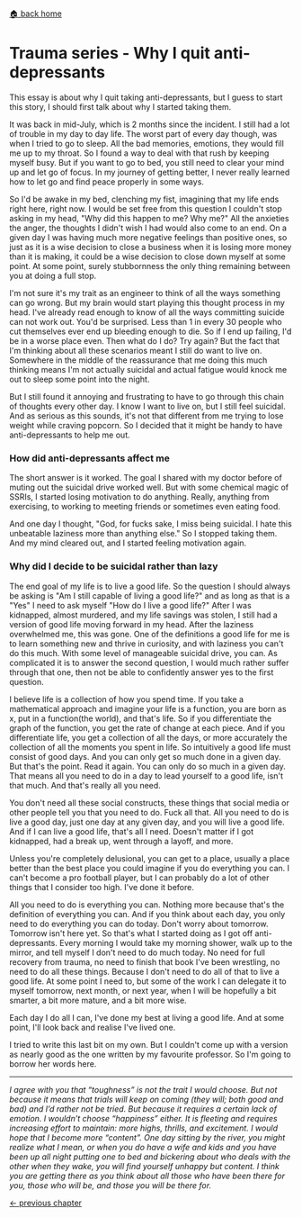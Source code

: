 [🏠 back home](/blog?home)

# **Trauma series - Why I quit anti-depressants**

This essay is about why I quit taking anti-depressants, but I guess to start this story, I should first talk about why I started taking them.

It was back in mid-July, which is 2 months since the incident. I still had a lot of trouble in my day to day life. The worst part of every day though, was when I tried to go to sleep. All the bad memories, emotions, they would fill me up to my throat. So I found a way to deal with that rush by keeping myself busy. But if you want to go to bed, you still need to clear your mind up and let go of focus. In my journey of getting better, I never really learned how to let go and find peace properly in some ways.

So I'd be awake in my bed, clenching my fist, imagining that my life ends right here, right now. I would be set free from this question I couldn't stop asking in my head, "Why did this happen to me? Why me?" All the anxieties the anger, the thoughts I didn't wish I had would also come to an end. On a given day I was having much more negative feelings than positive ones, so just as it is a wise decision to close a business when it is losing more money than it is making, it could be a wise decision to close down myself at some point. At some point, surely stubbornness the only thing remaining between you at doing a full stop.

I'm not sure it's my trait as an engineer to think of all the ways something can go wrong. But my brain would start playing this thought process in my head. I've already read enough to know of all the ways committing suicide can not work out. You'd be surprised. Less than 1 in every 30 people who cut themselves ever end up bleeding enough to die. So if I end up failing, I'd be in a worse place even. Then what do I do? Try again? But the fact that I'm thinking about all these scenarios meant I still do want to live on. Somewhere in the middle of the reassurance that me doing this much thinking means I'm not actually suicidal and actual fatigue would knock me out to sleep some point into the night.

But I still found it annoying and frustrating to have to go through this chain of thoughts every other day. I know I want to live on, but I still feel suicidal. And as serious as this sounds, it's not that different from me trying to lose weight while craving popcorn. So I decided that it might be handy to have anti-depressants to help me out.


### How did anti-depressants affect me
The short answer is it worked. The goal I shared with my doctor before of muting out the suicidal drive worked well. But with some chemical magic of SSRIs, I started losing motivation to do anything. Really, anything from exercising, to working to meeting friends or sometimes even eating food.

And one day I thought, "God, for fucks sake, I miss being suicidal. I hate this unbeatable laziness more than anything else." So I stopped taking them. And my mind cleared out, and I started feeling motivation again.

### Why did I decide to be suicidal rather than lazy

The end goal of my life is to live a good life. So the question I should always be asking is "Am I still capable of living a good life?" and as long as that is a "Yes" I need to ask myself "How do I live a good life?" After I was kidnapped, almost murdered, and my life savings was stolen, I still had a version of good life moving forward in my head. After the laziness overwhelmed me, this was gone. One of the definitions a good life for me is to learn something new and thrive in curiosity, and with laziness you can't do this much. With some level of manageable suicidal drive, you can. As complicated it is to answer the second question, I would much rather suffer through that one, then not be able to confidently answer yes to the first question.


I believe life is a collection of how you spend time. If you take a mathematical approach and imagine your life is a function, you are born as x, put in a function(the world), and that's life. So if you differentiate the graph of the function, you get the rate of change at each piece. And if you differentiate life, you get a collection of all the days, or more accurately the collection of all the moments you spent in life. So intuitively a good life must consist of good days. And you can only get so much done in a given day. But that's the point. Read it again. You can only do so much in a given day. That means all you need to do in a day to lead yourself to a good life, isn't that much. And that's really all you need.

You don't need all these social constructs, these things that social media or other people tell you that you need to do. Fuck all that. All you need to do is live a good day, just one day at any given day, and you will live a good life. And if I can live a good life, that's all I need. Doesn't matter if I got kidnapped, had a break up, went through a layoff, and more.

Unless you're completely delusional, you can get to a place, usually a place better than the best place you could imagine if you do everything you can. I can't become a pro football player, but I can probably do a lot of other things that I consider too high. I've done it before.

All you need to do is everything you can. Nothing more because that's the definition of everything you can. And if you think about each day, you only need to do everything you can do today. Don't worry about tomorrow. Tomorrow isn't here yet. So that's what I started doing as I got off anti-depressants. Every morning I would take my morning shower, walk up to the mirror, and tell myself I don't need to do much today. No need for full recovery from trauma, no need to finish that book I've been wrestling, no need to do all these things. Because I don't need to do all of that to live a good life. At some point I need to, but some of the work I can delegate it to myself tomorrow, next month, or next year, when I will be hopefully a bit smarter, a bit more mature, and a bit more wise.

Each day I do all I can, I've done my best at living a good life. And at some point, I'll look back and realise I've lived one.

I tried to write this last bit on my own. But I couldn't come up with a version as nearly good as the one written by my favourite professor. So I'm going to borrow her words here.

------
*I agree with you that “toughness” is not the trait I would choose. But not because it means that trials will keep on coming (they will; both good and bad) and I’d rather not be tried. But because it requires a certain lack of emotion. I wouldn’t choose “happiness” either. It is fleeting and requires increasing effort to maintain: more highs, thrills, and excitement. I would hope that I become more “content”. One day sitting by the river, you might realize what I mean, or when you do have a wife and kids and you have been up all night putting one to bed and bickering about who deals with the other when they wake, you will find yourself unhappy but content. I think you are getting there as you think about all those who have been there for you, those who will be, and those you will be there for.*


[<- previous chapter](/blog?post=wish)